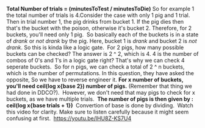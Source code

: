 **Total Number of trials = (minutesToTest / minutesToDie)**
So for example 1 the total number of trials is 4.
​
Consider the case with only 1 pig and 1 trial. Then in trial number 1, the pig drinks from bucket 1. If the pig dies then that's the bucket with the poison, otherwise it's bucket 2.
Therefore, for 2 buckets, you'll need only 1 pig.
​
So basically each of the buckets is in a state of *drank* or *not drank* by the pig. Here, bucket 1 is *drank* and bucket 2 is *not drank*. So this is kinda like a logic gate.
​
For 2 pigs, how many possible buckets can be checked? The answer is 2 ^ 2, which is 4. 4 is the number of combos of 0's and 1's in a logic gate right? That's why we can check 4 seperate buckets.
​
So for n pigs, we can check a total of 2 ^ n buckets, which is the number of permutations.
In this question, they have asked the opposite, So we have to reverse engineer it.
**For x number of buckets, you'll need ceil(log x{base 2}) number of pigs.**
(Remember that thing we had done in DDCO?).
​
However, we don't need that may pigs to check for x buckets, as we have multiple trials.
​
**The number of pigs is then given by : ceil(log x{base trials + 1})**
​
Convertion of base is done by dividing.
​
Watch this video for clarity. Make sure to listen carefully because it might seem confusing at first.
​
https://youtu.be/lHU8Z-KS7U4
​
​